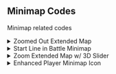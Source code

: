 ## Minimap Codes

Minimap related codes

<details>
<summary>Zoomed Out Extended Map</summary>

Zooms out the minimap like in Battle

```armv7
0016DFA8 E3A00003
```
</details>

<details>
<summary>Start Line in Battle Minimap</summary>

Shows start line on minimap in Battle

```armv7
00475FA8 E3A00000
```
</details>

<details>
<summary>Zoom Extended Map w/ 3D Slider</summary>

Allows zooming the extended map with the 3D slider. Unfortunately, character and item icons are not affected therefore they display the wrong location, breaking the purpose of the code. Change 40800000 (4f) to modify how much you can zoom out.
It is possible to fix this issue, it seems like I am missing some stuff

```armv7
0016DEF8 EB144848
0016DF0C EB144843
E0680020 00000024
ED940A2B E59F1010 
ED915A00 ED9F8A03 
EE285A05 EE350A00 
E1A0F00E 1FF81080 
40800000 00000000
```
</details>

<details>
<summary>Enhanced Player Minimap Icon</summary>

Minimap player icons will be facing the direction they're going. Includes a fix for damage animation to work

```armv7
00173818 EB14320E
E0680058 00000014
E5951C30 E3110801
15D010A2 03A01001
E1A0F00E 00000000
```
</details>